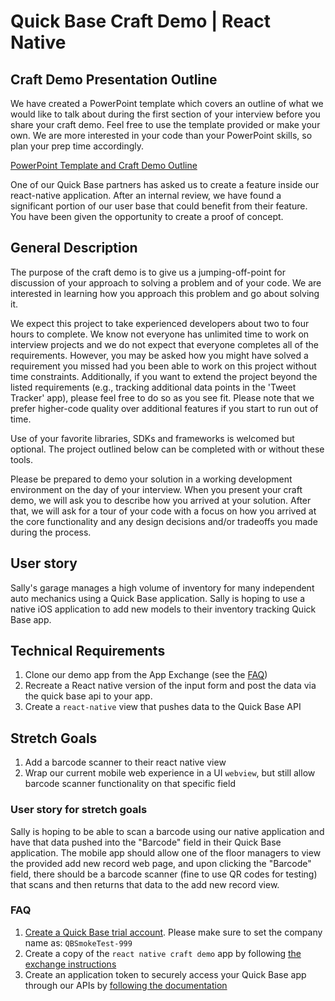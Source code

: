 # Quick Base Craft Demo | React Native

## Craft Demo Presentation Outline

We have created a PowerPoint template which covers an outline of what we would like to talk about during the first section of your interview before you share your craft demo. Feel free to use the template provided or make your own. We are more interested in your code than your PowerPoint skills, so plan your prep time accordingly.

[PowerPoint Template and Craft Demo Outline](https://github.com/QuickBase/interview-demos/blob/master/QuickBase_CraftDemo_PresentationTemplate.pptx)

One of our Quick Base partners has asked us to create a feature inside our react-native application. 
After an internal review, we have found a significant portion of our user base that could benefit from their feature. 
You have been given the opportunity to create a proof of concept. 

## General Description

The purpose of the craft demo is to give us a jumping-off-point for discussion of your approach to solving a problem and of your code. We are interested in learning how you approach this problem and go about solving it.

We expect this project to take experienced developers about two to four hours to complete. We know not everyone has unlimited time to work on interview projects and we do not expect that everyone completes all of the requirements. However, you may be asked how you might have solved a requirement you missed had you been able to work on this project without time constraints. Additionally, if you want to extend the project beyond the listed requirements (e.g., tracking additional data points in the 'Tweet Tracker' app), please feel free to do so as you see fit. Please note that we prefer higher-code quality over additional features if you start to run out of time.

Use of your favorite libraries, SDKs and frameworks is welcomed but optional. The project outlined below can be completed with or without these tools.

Please be prepared to demo your solution in a working development environment on the day of your interview. When you present your craft demo, we will ask you to describe how you arrived at your solution. After that, we will ask for a tour of your code with a focus on how you arrived at the core functionality and any design decisions and/or tradeoffs you made during the process.

## User story
Sally's garage manages a high volume of inventory for many independent auto mechanics using a Quick Base application. 
Sally is hoping to use a native iOS application to add new models to their inventory tracking Quick Base app. 

## Technical Requirements

1. Clone our demo app from the App Exchange (see the [FAQ](#faq))
1. Recreate a React native version of the input form and post the data via the quick base api to your app. 
1. Create a `react-native` view that pushes data to the Quick Base API

## Stretch Goals
1. Add a barcode scanner to their react native view
1. Wrap our current mobile web experience in a UI `webview`, but still allow barcode scanner functionality on that specific field

### User story for stretch goals
Sally is hoping to be able to scan a barcode using our native application and have that data pushed into the "Barcode" 
field in their Quick Base application. The mobile app should allow one of the floor managers to view the provided add 
new record web page, and upon clicking the "Barcode" field, there should be a barcode scanner (fine to use QR codes 
for testing) that scans and then returns that data to the add new record view.   
    
    
### FAQ
1. [Create a Quick Base trial account](https://www.quickbase.com/trial-register). Please make sure to set the company name as: `QBSmokeTest-999`
1. Create a copy of the `react native craft demo` app by following [the exchange instructions](https://help.quickbase.com/user-assistance/create_database_from_template.html)
1. Create an application token to securely access your Quick Base app through our APIs by [following the documentation](https://help.quickbase.com/user-assistance/app_tokens.html)